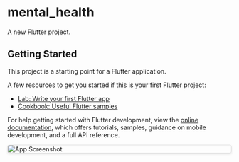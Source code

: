 # mental_health

A new Flutter project.

## Getting Started

This project is a starting point for a Flutter application.

A few resources to get you started if this is your first Flutter project:

- [Lab: Write your first Flutter app](https://docs.flutter.dev/get-started/codelab)
- [Cookbook: Useful Flutter samples](https://docs.flutter.dev/cookbook)

For help getting started with Flutter development, view the
[online documentation](https://docs.flutter.dev/), which offers tutorials,
samples, guidance on mobile development, and a full API reference.
<style>
  .app-img {
    display: block;
    max-width: 100%;
    height: auto;
    margin-bottom: 10px;
    border: 1px solid #ddd;
    border-radius: 4px;
    box-shadow: 0 2px 5px rgba(0, 0, 0, 0.1);
  }
</style>
<div>
  <img src="WhatsApp Image 2023-05-14 at 12.57.01 PM (2)" alt="App Screenshot" class="app-img">
</div>
